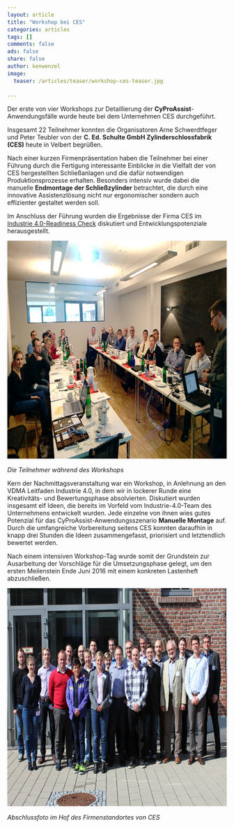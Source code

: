 ```yaml
---
layout: article
title: "Workshop bei CES"
categories: articles
tags: []
comments: false
ads: false
share: false
author: kenwenzel
image:
  teaser: /articles/teaser/workshop-ces-teaser.jpg

---
```

Der erste von vier Workshops zur Detaillierung der **CyProAssist**-Anwendungsfälle wurde heute bei dem Unternehmen CES durchgeführt.

Insgesamt 22 Teilnehmer konnten die Organisatoren Arne Schwerdtfeger und Peter Teubler von der **C. Ed. Schulte GmbH Zylinderschlossfabrik (CES)** heute in Velbert begrüßen.

Nach einer kurzen Firmenpräsentation haben die Teilnehmer bei einer Führung durch die Fertigung interessante Einblicke in die Vielfalt der von CES hergestellten Schließanlagen und die dafür notwendigen Produktionsprozesse erhalten. Besonders intensiv wurde dabei die manuelle **Endmontage der Schließzylinder** betrachtet, die durch eine innovative Assistenzlösung nicht nur ergonomischer sondern auch effizienter gestaltet werden soll.

Im Anschluss der Führung wurden die Ergebnisse der Firma CES im [Industrie 4.0-Readiness Check](https://www.industrie40-readiness.de/) diskutiert und Entwicklungspotenziale herausgestellt.

<img style="height: 500px" src="/images/articles/cyproassist_workshop_ces_vortrag.jpg" alt="">

*Die Teilnehmer während des Workshops*

Kern der Nachmittagsveranstaltung war ein Workshop, in Anlehnung an den VDMA Leitfaden Industrie 4.0, in dem wir in lockerer Runde eine Kreativitäts- und Bewertungsphase absolvierten.
Diskutiert wurden insgesamt elf Ideen, die bereits im Vorfeld vom Industrie-4.0-Team des Unternehmens entwickelt wurden. Jede einzelne von ihnen wies gutes Potenzial für das CyProAssist-Anwendungsszenario **Manuelle Montage** auf. Durch die umfangreiche Vorbereitung seitens CES konnten daraufhin in knapp drei Stunden die Ideen zusammengefasst, priorisiert und letztendlich bewertet werden.

Nach einem intensiven Workshop-Tag wurde somit der Grundstein zur Ausarbeitung der Vorschläge für die Umsetzungsphase gelegt, um den ersten Meilenstein Ende Juni 2016 mit einem konkreten Lastenheft abzuschließen.

<img style="height: 500px" src="/images/articles/cyproassist_workshop_ces_team.jpg" alt="">

*Abschlussfoto im Hof des Firmenstandortes von CES*
